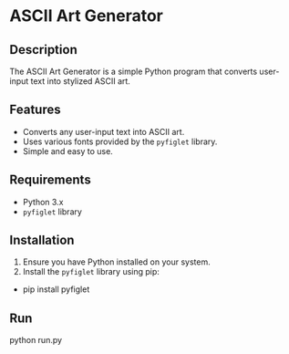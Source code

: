 # ASCII Art Generator

## Description

The ASCII Art Generator is a simple Python program that converts user-input text into stylized ASCII art.

## Features

- Converts any user-input text into ASCII art.
- Uses various fonts provided by the `pyfiglet` library.
- Simple and easy to use.

## Requirements

- Python 3.x
- `pyfiglet` library

## Installation

1. Ensure you have Python installed on your system.
2. Install the `pyfiglet` library using pip:
-  pip install pyfiglet

## Run
python run.py

